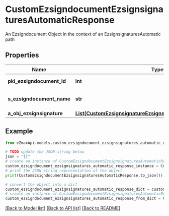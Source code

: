 # CustomEzsigndocumentEzsignsignaturesAutomaticResponse

An Ezsigndocument Object in the context of an EzsignsignaturesAutomatic path

## Properties

Name | Type | Description | Notes
------------ | ------------- | ------------- | -------------
**pki_ezsigndocument_id** | **int** | The unique ID of the Ezsigndocument | 
**s_ezsigndocument_name** | **str** | The name of the document that will be presented to Ezsignfoldersignerassociations | 
**a_obj_ezsignsignature** | [**List[CustomEzsignsignatureEzsignsignaturesAutomaticResponse]**](CustomEzsignsignatureEzsignsignaturesAutomaticResponse.md) |  | 

## Example

```python
from eZmaxApi.models.custom_ezsigndocument_ezsignsignatures_automatic_response import CustomEzsigndocumentEzsignsignaturesAutomaticResponse

# TODO update the JSON string below
json = "{}"
# create an instance of CustomEzsigndocumentEzsignsignaturesAutomaticResponse from a JSON string
custom_ezsigndocument_ezsignsignatures_automatic_response_instance = CustomEzsigndocumentEzsignsignaturesAutomaticResponse.from_json(json)
# print the JSON string representation of the object
print(CustomEzsigndocumentEzsignsignaturesAutomaticResponse.to_json())

# convert the object into a dict
custom_ezsigndocument_ezsignsignatures_automatic_response_dict = custom_ezsigndocument_ezsignsignatures_automatic_response_instance.to_dict()
# create an instance of CustomEzsigndocumentEzsignsignaturesAutomaticResponse from a dict
custom_ezsigndocument_ezsignsignatures_automatic_response_from_dict = CustomEzsigndocumentEzsignsignaturesAutomaticResponse.from_dict(custom_ezsigndocument_ezsignsignatures_automatic_response_dict)
```
[[Back to Model list]](../README.md#documentation-for-models) [[Back to API list]](../README.md#documentation-for-api-endpoints) [[Back to README]](../README.md)


